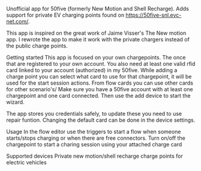 Unofficial app for 50five (formerly New Motion and Shell Recharge). Adds support for private EV charging points found on https://50five-snl.evc-net.com/.

This app is inspired on the great work of Jaime Visser's The New motion app.
I rewrote the app to make it work with the private chargers instead of the public charge points.

Getting started
This app is focused on your own chargepoints. The once that are registered to your own account. You also need at least one valid rfid card linked to your account (authorized) in my 50five. While adding a charge point you can select what card to use for that chargepoint, it will be used for the start session actions. From flow cards you can use other cards for other scenario's/ 
Make sure you have a 50five account with at least one chargepoint and one card connected. Then use the add device to start the wizard.

The app stores you credentials safely, to update these you need to use repair funtion.
Changing the default card can be done in the device settings.

Usage
In the flow editor use the triggers to start a flow when someone starts/stops charging or when there are free connectors.
Turn on/off the chargepoint to start a charing session using your attached charge card

Supported devices
Private new motion/shell recharge charge points for electric vehicles

